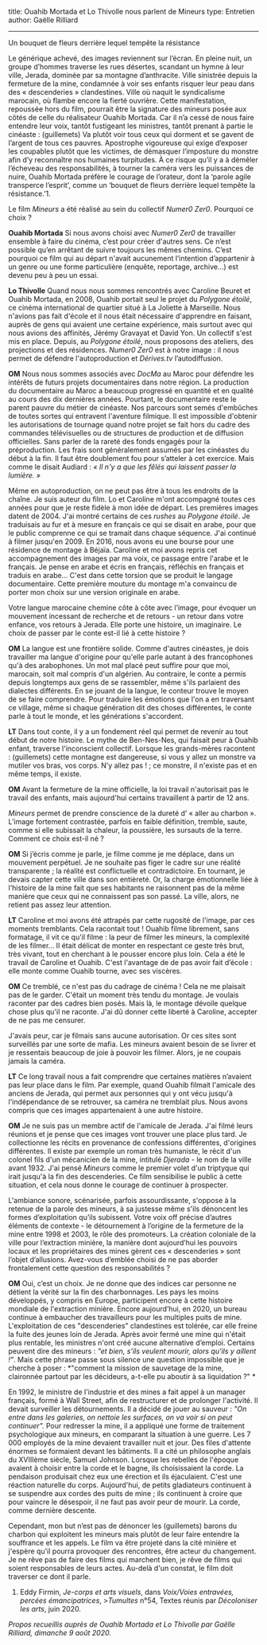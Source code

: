 title: Ouahib Mortada et Lo Thivolle nous parlent de Mineurs
type: Entretien
author: Gaëlle Rilliard

---



Un bouquet de fleurs derrière lequel tempête la résistance


Le générique achevé, des images reviennent sur l’écran. En pleine nuit, un groupe d’hommes traverse les rues désertes, scandant un hymne à leur ville, Jerada, dominée par sa montagne d’anthracite. Ville sinistrée depuis la fermeture de la mine, condamnée à voir ses enfants risquer leur peau dans des « descenderies » clandestines. Ville où naquit le syndicalisme marocain, où flambe encore la fierté ouvrière. Cette manifestation, repoussée hors du film, pourrait être la signature des mineurs posée aux côtés de celle du réalisateur Ouahib Mortada. Car il n’a cessé de nous faire entendre leur voix, tantôt fustigeant les ministres, tantôt prenant à partie le cinéaste : (guillemets) Va plutôt voir tous ceux qui dorment et se gavent de l’argent de tous ces pauvres. Apostrophe vigoureuse qui exige d’exposer les coupables plutôt que les victimes, de démasquer l’imposture du monstre afin d’y reconnaître nos humaines turpitudes. À ce risque qu’il y a à démêler l’écheveau des responsabilités, à tourner la caméra vers les puissances de nuire, Ouahib Mortada préfère le courage de l’orateur, dont la ‘parole agile transperce l’esprit’, comme un ‘bouquet de fleurs derrière lequel tempête la résistance.’1. 


Le film *Mineurs* a été réalisé au sein du collectif *Numer0 Zer0*. Pourquoi ce choix ?


__Ouahib Mortada__ Si nous avons choisi avec *Numer0 Zer0* de travailler ensemble à faire du cinéma, c’est pour créer d'autres sens. Ce n’est possible qu’en arrêtant de suivre toujours les mêmes chemins. C’est pourquoi ce film qui au départ n'avait aucunement l’intention d’appartenir à un genre ou une forme particulière (enquête, reportage, archive…) est devenu peu à peu un essai. 

__Lo Thivolle__ Quand nous nous sommes rencontrés avec Caroline Beuret et Ouahib Mortada, en 2008, Ouahib portait seul le projet du *Polygone étoilé*, ce cinéma international de quartier situé à La Joliette à Marseille. Nous n'avions pas fait d'école et il nous était nécessaire d'apprendre en faisant, auprès de gens qui avaient une certaine expérience, mais surtout avec qui nous avions des affinités, Jérémy Gravayat et David Yon. Un collectif s'est mis en place. Depuis, au *Polygone étoilé*, nous proposons des ateliers, des projections et des résidences. *Numer0 Zer0* est à notre image : il nous permet de défendre l'autoproduction et *Dérives.tv* l’autodiffusion. 


__OM__ Nous nous sommes associés avec *DocMa* au Maroc pour défendre les intérêts de futurs projets documentaires dans notre région. La production du documentaire au Maroc a beaucoup progressé en quantité et en qualité au cours des dix dernières années. Pourtant, le documentaire reste le parent pauvre du métier de cinéaste. Nos parcours sont semés d'embûches de toutes sortes qui entravent l'aventure filmique. Il est impossible d'obtenir les autorisations de tournage quand notre projet se fait hors du cadre des commandes télévisuelles ou de structures de production et de diffusion officielles. Sans parler de la rareté des fonds engagés pour la préproduction. Les frais sont généralement assumés par les cinéastes du début à la fin. Il faut être doublement fou pour s’atteler à cet exercice. Mais comme le disait Audiard : *« Il n'y a que les fêlés qui laissent passer la lumière. »*


Même en autoproduction, on ne peut pas être à tous les endroits de la chaîne. Je suis auteur du film. Lo et Caroline m'ont accompagné toutes ces années pour que je reste fidèle à mon idée de départ. Les premières images datent de 2004. J'ai montré certains de ces *rushes* au *Polygone étoilé*. Je traduisais au fur et à mesure en français ce qui se disait en arabe, pour que le public comprenne ce qui se tramait dans chaque séquence. J'ai continué à filmer jusqu'en 2009. En 2016, nous avons eu une bourse pour une résidence de montage à Béjaïa. Caroline et moi avons repris cet accompagnement des images par ma voix, ce passage entre l'arabe et le français. Je pense en arabe et écris en français, réfléchis en français et traduis en arabe… C'est dans cette torsion que se produit le langage documentaire. Cette première mouture du montage m'a convaincu de porter mon choix sur une version originale en arabe. 




Votre langue marocaine chemine côte à côte avec l’image, pour évoquer un mouvement incessant de recherche et de retours - un retour dans votre enfance, vos retours à Jerada. Elle porte une histoire, un imaginaire. Le choix de passer par le conte est-il lié à cette histoire ?

__OM__ La langue est une frontière solide. Comme d'autres cinéastes, je dois travailler ma langue d'origine pour qu'elle parle autant à des francophones qu'à des arabophones. Un mot mal placé peut suffire pour que moi, marocain, soit mal compris d'un algérien. Au contraire, le conte a permis depuis longtemps aux gens de se rassembler, même s'ils parlaient des dialectes différents. En se jouant de la langue, le conteur trouve le moyen de se faire comprendre. Pour traduire les émotions que l'on a en traversant ce village, même si chaque génération dit des choses différentes, le conte parle à tout le monde, et les générations s'accordent. 

__LT__ Dans tout conte, il y a un fondement réel qui permet de revenir au tout début de notre histoire. Le mythe de Ben-Nes-Nes, qui faisait peur à Ouahib enfant, traverse l'inconscient collectif. Lorsque les grands-mères racontent  : (guillemets) cette montagne est dangereuse, si vous y allez un monstre va mutiler vos bras, vos corps. N’y allez pas ! ; ce monstre, il n'existe pas et en même temps, il existe. 

__OM__  Avant la fermeture de la mine officielle, la loi travail n'autorisait pas le travail des enfants, mais aujourd'hui certains travaillent à partir de 12 ans.




_Mineurs_ permet de prendre conscience de la dureté d’ « aller au charbon ». L’image fortement contrastée, parfois en faible définition, tremble, saute, comme si elle subissait la chaleur, la poussière, les sursauts de la terre. Comment ce choix est-il né ?

__OM__  Si j’écris comme je parle, je filme comme je me déplace, dans un mouvement perpétuel. Je ne souhaite pas figer le cadre sur une réalité transparente ; la réalité est conflictuelle et contradictoire. En tournant, je devais capter cette ville dans son entièreté. Or, la charge émotionnelle liée à l'histoire de la mine fait que ses habitants ne raisonnent pas de la même manière que ceux qui ne connaissent pas son passé. La ville, alors, ne retient pas assez leur attention.

__LT__ Caroline et moi avons été attrapés par cette rugosité de l'image, par ces moments tremblants. Cela racontait tout ! Ouahib filme librement, sans formatage, il vit ce qu'il filme : la peur de filmer les mineurs, la complexité de les filmer… Il était délicat de monter en respectant ce geste très brut, très vivant, tout en cherchant à le pousser encore plus loin. Cela a été le travail de Caroline et Ouahib. C'est l'avantage de de pas avoir fait d’école : elle monte comme Ouahib tourne, avec ses viscères. 


__OM__ Ce tremblé, ce n'est pas du cadrage de cinéma ! Cela ne me plaisait pas de le garder. C'était un moment très tendu du montage. Je voulais raconter par des cadres bien posés. Mais là, le montage dévoile quelque chose plus qu'il ne raconte. J'ai dû donner cette liberté à Caroline, accepter de ne pas me censurer. 

J'avais peur, car je filmais sans aucune autorisation. Or ces sites sont surveillés par une sorte de mafia. Les mineurs avaient besoin de se livrer et je ressentais beaucoup de joie à pouvoir les filmer. Alors, je ne coupais jamais la caméra.

__LT__ Ce long travail nous a fait comprendre que certaines matières n’avaient pas leur place dans le film. Par exemple, quand Ouahib filmait l'amicale des anciens de Jerada, qui permet aux personnes qui y ont vécu jusqu'à l'indépendance de se retrouver, sa caméra ne tremblait plus. Nous avons compris que ces images appartenaient à une autre histoire. 

__OM__ Je ne suis pas un membre actif de l'amicale de Jerada. J'ai filmé leurs réunions et je pense que ces images vont trouver une place plus tard. Je collectionne les récits en provenance de confessions différentes, d'origines différentes. Il existe par exemple un roman très humaniste, le récit d'un colonel fils d'un mécanicien de la mine, intitulé *Djerada* - le nom de la ville avant 1932. J'ai pensé *Mineurs* comme le premier volet d'un triptyque qui irait jusqu'à la fin des descenderies. Ce film sensibilise le public à cette situation, et cela nous donne le courage de continuer à prospecter. 




L'ambiance sonore, scénarisée, parfois assourdissante, s'oppose à la retenue de la parole des mineurs, à sa justesse même s'ils dénoncent les formes d’exploitation qu’ils subissent. Votre voix off précise d’autres éléments de contexte - le détournement à l’origine de la fermeture de la mine entre 1998 et 2003, le rôle des promoteurs. La création coloniale de la ville pour l’extraction minière, la manière dont aujourd’hui les pouvoirs locaux et les propriétaires des mines gèrent ces « descenderies » sont l’objet d’allusions. Avez-vous d’emblée choisi de ne pas aborder frontalement cette question des responsabilités ?

__OM__ Oui, c’est un choix. Je ne donne que des indices car personne ne détient la vérité sur la fin des charbonnages. Les pays les moins développés, y compris en Europe, participent encore à cette histoire mondiale de l'extraction minière. Encore aujourd’hui, en 2020, un bureau continue à embaucher des travailleurs pour les multiples puits de mine. L'exploitation de ces "descenderies" clandestines est tolérée, car elle freine la fuite des jeunes loin de Jerada. Après avoir fermé une mine qui n'était plus rentable, les ministres n'ont créé aucune alternative d’emploi. Certains peuvent dire des mineurs : *"et bien, s’ils veulent mourir, alors qu'ils y aillent !"*. Mais cette phrase passe sous silence une question impossible que je cherche à poser : *"comment la mission de sauvetage de la mine, claironnée partout par les décideurs, a-t-elle pu aboutir à sa liquidation ?" *

En 1992, le ministre de l'industrie et des mines a fait appel à un manager français, formé à Wall Street, afin de restructurer et de prolonger l'activité. Il devait surveiller les détournements. Il a décidé de jouer au sauveur : *"On entre dans les galeries, on nettoie les surfaces, on va voir si on peut continuer".* Pour redresser la mine, il a appliqué une forme de traitement psychologique aux mineurs, en comparant la situation à une guerre. Les 7 000 employés de la mine devaient travailler nuit et jour. Des files d'attente énormes se formaient devant les bâtiments. Il a cité un philosophe anglais du XVIIIème siècle, Samuel Johnson. Lorsque les rebelles de l'époque avaient à choisir entre la corde et le bagne, ils choisissaient la corde. La pendaison produisait chez eux une érection et ils éjaculaient. C'est une réaction naturelle du corps. Aujourd'hui, de petits gladiateurs continuent à se suspendre aux cordes des puits de mine ; ils continuent à croire que pour vaincre le désespoir, il ne faut pas avoir peur de mourir. La corde, comme dernière descente. 

Cependant, mon but n’est pas de dénoncer les (guillemets) barons du charbon qui exploitent les mineurs mais plutôt de leur faire entendre la souffrance et les appels. Le film va être projeté dans la cité minière et j'espère qu'il pourra provoquer des rencontres, être acteur du changement. Je ne rêve pas de faire des films qui marchent bien, je rêve de films qui soient responsables de leurs actes. Au-delà d'un constat, le film doit traverser ce dont il parle.  


1. Eddy Firmin, *Je-corps et arts visuels*, dans *Voix/Voies entravées, percées émancipatrices*, >*Tumultes* n°54, Textes réunis par *Décoloniser les arts*, juin 2020. 


*Propos recueillis auprès de Ouahib Mortada et Lo Thivolle par Gaëlle Rilliard, dimanche 9 août 2020.*
